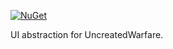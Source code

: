 [![NuGet](https://github.com/UncreatedStaff/Uncreated.UI/actions/workflows/dotnet.yml/badge.svg)](https://github.com/UncreatedStaff/Uncreated.UI/actions/workflows/dotnet.yml)

UI abstraction for UncreatedWarfare.
